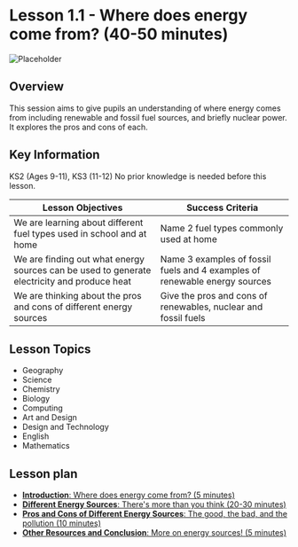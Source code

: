 # Lesson 1.1 - Where does energy come from? (40-50 minutes)

![Placeholder](/static/eis/lessons/placeholder_640x360.png)

## Overview 

This session aims to give pupils an understanding of where energy comes from including renewable and fossil fuel sources, and briefly nuclear power. 
It explores the pros and cons of each. 

## Key Information

KS2 (Ages 9-11), KS3 (11-12)
No prior knowledge is needed before this lesson.

| Lesson Objectives | Success Criteria |
|-|-|
| We are learning about different fuel types used in school and at home | Name 2 fuel types commonly used at home |
| We are finding out what energy sources can be used to generate electricity and produce heat | Name 3 examples of fossil fuels and 4 examples of renewable energy sources |
| We are thinking about the pros and cons of different energy sources | Give the pros and cons of renewables, nuclear and fossil fuels |

## Lesson Topics

* Geography
* Science
* Chemistry
* Biology
* Computing
* Art and Design
* Design and Technology
* English
* Mathematics 

## Lesson plan
* [**Introduction**: Where does energy come from? (5 minutes)](/lessons/energy/where-from/introduction)
* [**Different Energy Sources**: There's more than you think (20-30 minutes)](/lessons/energy/where-from/sources)
* [**Pros and Cons of Different Energy Sources**: The good, the bad, and the pollution (10 minutes)](/lessons/energy/where-from/pros-and-cons)
* [**Other Resources and Conclusion**: More on energy sources! (5 minutes)](/lessons/energy/where-from/conclusion)
